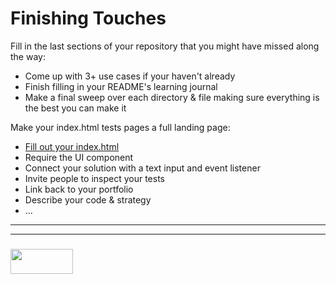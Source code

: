 # Finishing Touches

Fill in the last sections of your repository that you might have missed along the way:
* Come up with 3+ use cases if your haven't already
* Finish filling in your README's learning journal 
* Make a final sweep over each directory & file making sure everything is the best you can make it

Make your index.html tests pages a full landing page:
* [Fill out your index.html](https://www.sitepoint.com/a-basic-html5-template/) 
* Require the UI component
* Connect your solution with a text input and event listener
* Invite people to inspect your tests
* Link back to your portfolio
* Describe your code & strategy
* ...

___
___
### <a href="http://elewa.education/blog" target="_blank"><img src="https://user-images.githubusercontent.com/18554853/34921062-506450ae-f97d-11e7-875f-6feeb26ad72d.png" width="100" height="40"/></a>